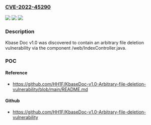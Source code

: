 ### [CVE-2022-45290](https://cve.mitre.org/cgi-bin/cvename.cgi?name=CVE-2022-45290)
![](https://img.shields.io/static/v1?label=Product&message=n%2Fa&color=blue)
![](https://img.shields.io/static/v1?label=Version&message=n%2Fa&color=blue)
![](https://img.shields.io/static/v1?label=Vulnerability&message=n%2Fa&color=brighgreen)

### Description

Kbase Doc v1.0 was discovered to contain an arbitrary file deletion vulnerability via the component /web/IndexController.java.

### POC

#### Reference
- https://github.com/HH1F/KbaseDoc-v1.0-Arbitrary-file-deletion-vulnerability/blob/main/README.md

#### Github
- https://github.com/HH1F/KbaseDoc-v1.0-Arbitrary-file-deletion-vulnerability

